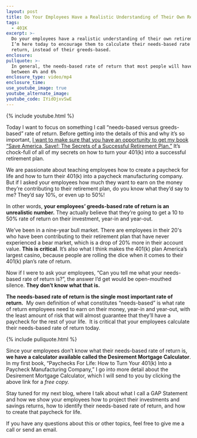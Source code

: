 ```yaml
---
layout: post
title: Do Your Employees Have a Realistic Understanding of Their Own Retirement Plan?
tags:
  - 401K
excerpt: >-
  Do your employees have a realistic understanding of their own retirement plan?
  I’m here today to encourage them to calculate their needs-based rate of
  return, instead of their greeds-based.
enclosure:
pullquote: >-
  In general, the needs-based rate of return that most people will have will be
  between 4% and 6%
enclosure_type: video/mp4
enclosure_time:
use_youtube_image: true
youtube_alternate_image:
youtube_code: IYidOjxvSwE
---
```



{% include youtube.html %}

Today I want to focus on something I call “needs-based versus greeds-based” rate of return. Before getting into the details of this and why it’s so important, [I want to make sure that you have an opportunity to get my book “Save America, Save!: The Secrets of a Successful Retirement Plan.”](https://www.epsteinfinancial.com/free-book-offer.html) It’s chock-full of all of my secrets on how to turn your 401(k) into a successful retirement plan.

We are passionate about teaching employees how to create a paycheck for life and how to turn their 401(k) into a paycheck manufacturing company. But if I asked your employees how much they want to earn on the money they’re contributing to their retirement plan, do you know what they’d say to me? They’d say 10%, or even up to 50%!

In other words, **your employees’ greeds-based rate of return is an unrealistic number.** They actually believe that they’re going to get a 10 to 50% rate of return on their investment, year-in and year-out.

We’ve been in a nine-year bull market. There are employees in their 20's who have been contributing to their retirement plan that have never experienced a bear market, which is a drop of 20% more in their account value. **This is critical**. It’s also what I think makes the 401(k) plan America’s largest casino, because people are rolling the dice when it comes to their 401(k) plan’s rate of return.&nbsp;

Now if I were to ask your employees, “Can you tell me what your needs-based rate of return is?”, the answer I’d get would be open-mouthed silence. **They don’t know what that is.**

**The needs-based rate of return is the single most important rate of return.** &nbsp;My own definition of what constitutes “needs-based” is what rate of return employees need to earn on their money, year-in and year-out, with the least amount of risk that will almost guarantee that they’ll have a paycheck for the rest of your life. &nbsp;It is critical that your employees calculate their needs-based rate of return today.

{% include pullquote.html %}

Since your employees don’t know what their needs-based rate of return is, **we have a calculator available called the Desirement Mortgage Calculator**. In my first book, “Paychecks For Life: How to Turn Your 401(k) Into a Paycheck Manufacturing Company,” I go into more detail about the Desirement Mortgage Calculator, which I will send to you by clicking the above link for a *free copy.&nbsp;*

Stay tuned for my next blog, where I talk about what I call a GAP Statement and how we show your employees how to project their investments and savings returns, how to identify their needs-based rate of return, and how to create that paycheck for life.&nbsp;

If you have any questions about this or other topics, feel free to give me a call or send an email.&nbsp;